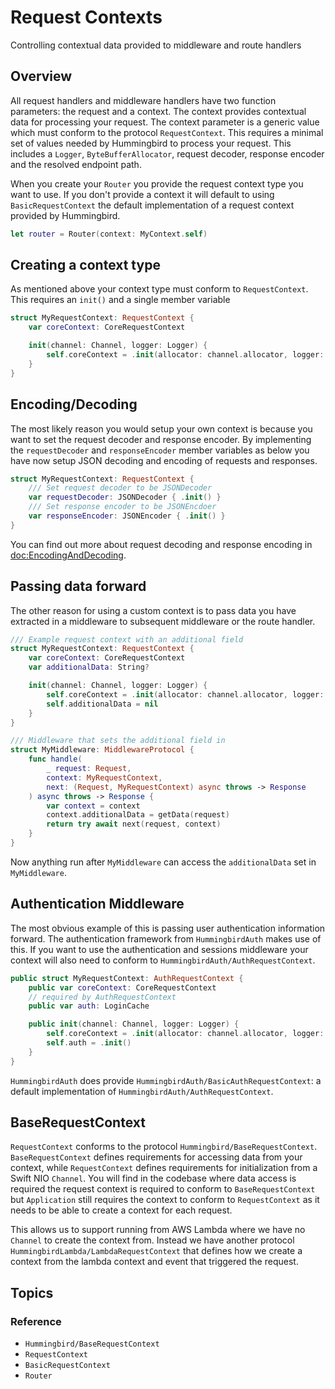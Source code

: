 # Request Contexts

Controlling contextual data provided to middleware and route handlers

## Overview

All request handlers and middleware handlers have two function parameters: the request and a context. The context provides contextual data for processing your request. The context parameter is a generic value which must conform to the protocol ``RequestContext``. This requires a minimal set of values needed by Hummingbird to process your request. This includes a `Logger`, `ByteBufferAllocator`, request decoder, response encoder and the resolved endpoint path.

When you create your ``Router`` you provide the request context type you want to use. If you don't provide a context it will default to using ``BasicRequestContext`` the default implementation of a request context provided by Hummingbird.

```swift
let router = Router(context: MyContext.self)
```

## Creating a context type

As mentioned above your context type must conform to ``RequestContext``. This requires an `init()` and a single member variable

```swift
struct MyRequestContext: RequestContext {
    var coreContext: CoreRequestContext

    init(channel: Channel, logger: Logger) {
        self.coreContext = .init(allocator: channel.allocator, logger: logger)
    }
}
```

## Encoding/Decoding

The most likely reason you would setup your own context is because you want to set the request decoder and response encoder. By implementing the `requestDecoder` and `responseEncoder` member variables as below you have now setup JSON decoding and encoding of requests and responses.

```swift
struct MyRequestContext: RequestContext {
    /// Set request decoder to be JSONDecoder
    var requestDecoder: JSONDecoder { .init() }
    /// Set response encoder to be JSONEncdoer
    var responseEncoder: JSONEncoder { .init() }
}
```

You can find out more about request decoding and response encoding in <doc:EncodingAndDecoding>.

## Passing data forward

The other reason for using a custom context is to pass data you have extracted in a middleware to subsequent middleware or the route handler. 

```swift
/// Example request context with an additional field
struct MyRequestContext: RequestContext {
    var coreContext: CoreRequestContext
    var additionalData: String?

    init(channel: Channel, logger: Logger) {
        self.coreContext = .init(allocator: channel.allocator, logger: logger)
        self.additionalData = nil
    }
}

/// Middleware that sets the additional field in 
struct MyMiddleware: MiddlewareProtocol {
    func handle(
        _ request: Request, 
        context: MyRequestContext, 
        next: (Request, MyRequestContext) async throws -> Response
    ) async throws -> Response {
        var context = context
        context.additionalData = getData(request)
        return try await next(request, context)
    }
}
```

Now anything run after `MyMiddleware` can access the `additionalData` set in `MyMiddleware`. 

## Authentication Middleware

The most obvious example of this is passing user authentication information forward. The authentication framework from ``HummingbirdAuth`` makes use of this. If you want to use the authentication and sessions middleware your context will also need to conform to ``HummingbirdAuth/AuthRequestContext``. 

```swift
public struct MyRequestContext: AuthRequestContext {
    public var coreContext: CoreRequestContext
    // required by AuthRequestContext
    public var auth: LoginCache

    public init(channel: Channel, logger: Logger) {
        self.coreContext = .init(allocator: channel.allocator, logger: logger)
        self.auth = .init()
    }
}
```

``HummingbirdAuth`` does provide ``HummingbirdAuth/BasicAuthRequestContext``: a default implementation of ``HummingbirdAuth/AuthRequestContext``.

## BaseRequestContext

`RequestContext` conforms to the protocol ``Hummingbird/BaseRequestContext``. `BaseRequestContext` defines requirements for accessing data from your context, while `RequestContext` defines requirements for initialization from a Swift NIO `Channel`. You will find in the codebase where data access is required the request context is required to conform to `BaseRequestContext` but ``Application`` still requires the context to conform to `RequestContext` as it needs to be able to create a context for each request. 

This allows us to support running from AWS Lambda where we have no `Channel` to create the context from. Instead we have another protocol ``HummingbirdLambda/LambdaRequestContext`` that defines how we create a context from the lambda context and event that triggered the request.

## Topics

### Reference

- ``Hummingbird/BaseRequestContext``
- ``RequestContext``
- ``BasicRequestContext``
- ``Router``
